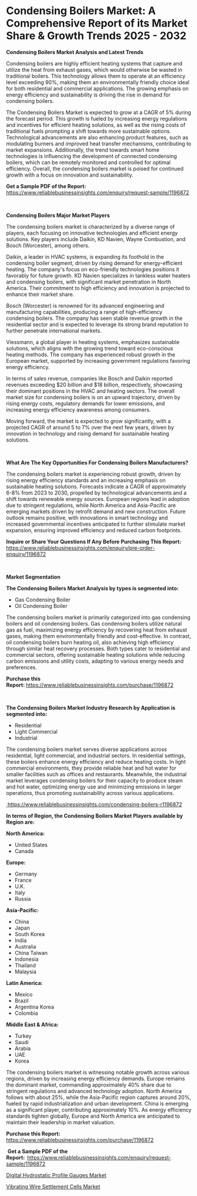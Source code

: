 <p><h1>Condensing Boilers Market: A Comprehensive Report of its Market Share & Growth Trends 2025 - 2032</h1></p><p><strong>Condensing Boilers Market Analysis and Latest Trends</strong></p>
<p><p>Condensing boilers are highly efficient heating systems that capture and utilize the heat from exhaust gases, which would otherwise be wasted in traditional boilers. This technology allows them to operate at an efficiency level exceeding 90%, making them an environmentally friendly choice ideal for both residential and commercial applications. The growing emphasis on energy efficiency and sustainability is driving the rise in demand for condensing boilers.</p><p>The Condensing Boilers Market is expected to grow at a CAGR of 5% during the forecast period. This growth is fueled by increasing energy regulations and incentives for efficient heating solutions, as well as the rising costs of traditional fuels prompting a shift towards more sustainable options. Technological advancements are also enhancing product features, such as modulating burners and improved heat transfer mechanisms, contributing to market expansions. Additionally, the trend towards smart home technologies is influencing the development of connected condensing boilers, which can be remotely monitored and controlled for optimal efficiency. Overall, the condensing boilers market is poised for continued growth with a focus on innovation and sustainability.</p></p>
<p><strong>Get a Sample PDF of the Report:&nbsp;</strong> <a href="https://www.reliablebusinessinsights.com/enquiry/request-sample/1196872?utm_campaign=2283&utm_medium=2&utm_source=Github&utm_content=ia&utm_term=28022025&utm_id=condensing-boilers">https://www.reliablebusinessinsights.com/enquiry/request-sample/1196872</a></p>
<p>&nbsp;</p>
<p><strong>Condensing Boilers Major Market Players</strong></p>
<p><p>The condensing boilers market is characterized by a diverse range of players, each focusing on innovative technologies and efficient energy solutions. Key players include Daikin, KD Navien, Wayne Combustion, and Bosch (Worcester), among others. </p><p>Daikin, a leader in HVAC systems, is expanding its foothold in the condensing boiler segment, driven by rising demand for energy-efficient heating. The company's focus on eco-friendly technologies positions it favorably for future growth. KD Navien specializes in tankless water heaters and condensing boilers, with significant market penetration in North America. Their commitment to high efficiency and innovation is projected to enhance their market share.</p><p>Bosch (Worcester) is renowned for its advanced engineering and manufacturing capabilities, producing a range of high-efficiency condensing boilers. The company has seen stable revenue growth in the residential sector and is expected to leverage its strong brand reputation to further penetrate international markets. </p><p>Viessmann, a global player in heating systems, emphasizes sustainable solutions, which aligns with the growing trend toward eco-conscious heating methods. The company has experienced robust growth in the European market, supported by increasing government regulations favoring energy efficiency.</p><p>In terms of sales revenue, companies like Bosch and Daikin reported revenues exceeding $20 billion and $18 billion, respectively, showcasing their dominant positions in the HVAC and heating sectors. The overall market size for condensing boilers is on an upward trajectory, driven by rising energy costs, regulatory demands for lower emissions, and increasing energy efficiency awareness among consumers.</p><p>Moving forward, the market is expected to grow significantly, with a projected CAGR of around 5 to 7% over the next few years, driven by innovation in technology and rising demand for sustainable heating solutions.</p></p>
<p>&nbsp;</p>
<p><strong>What Are The Key Opportunities For Condensing Boilers Manufacturers?</strong></p>
<p><p>The condensing boilers market is experiencing robust growth, driven by rising energy efficiency standards and an increasing emphasis on sustainable heating solutions. Forecasts indicate a CAGR of approximately 6-8% from 2023 to 2030, propelled by technological advancements and a shift towards renewable energy sources. European regions lead in adoption due to stringent regulations, while North America and Asia-Pacific are emerging markets driven by retrofit demand and new construction. Future outlook remains positive, with innovations in smart technology and increased governmental incentives anticipated to further stimulate market expansion, ensuring improved efficiency and reduced carbon footprints.</p></p>
<p><strong>Inquire or Share Your Questions If Any Before Purchasing This Report:</strong> <a href="https://www.reliablebusinessinsights.com/enquiry/pre-order-enquiry/1196872?utm_campaign=2283&utm_medium=2&utm_source=Github&utm_content=ia&utm_term=28022025&utm_id=condensing-boilers">https://www.reliablebusinessinsights.com/enquiry/pre-order-enquiry/1196872</a></p>
<p>&nbsp;</p>
<p><strong>Market Segmentation</strong></p>
<p><strong>The Condensing Boilers Market Analysis by types is segmented into:</strong></p>
<p><ul><li>Gas Condensing Boiler</li><li>Oil Condensing Boiler</li></ul></p>
<p><p>The condensing boilers market is primarily categorized into gas condensing boilers and oil condensing boilers. Gas condensing boilers utilize natural gas as fuel, maximizing energy efficiency by recovering heat from exhaust gases, making them environmentally friendly and cost-effective. In contrast, oil condensing boilers burn heating oil, also achieving high efficiency through similar heat recovery processes. Both types cater to residential and commercial sectors, offering sustainable heating solutions while reducing carbon emissions and utility costs, adapting to various energy needs and preferences.</p></p>
<p><strong>Purchase this Report:&nbsp;</strong><a href="https://www.reliablebusinessinsights.com/purchase/1196872?utm_campaign=2283&utm_medium=2&utm_source=Github&utm_content=ia&utm_term=28022025&utm_id=condensing-boilers">https://www.reliablebusinessinsights.com/purchase/1196872</a></p>
<p>&nbsp;</p>
<p><strong>The Condensing Boilers Market Industry Research by Application is segmented into:</strong></p>
<p><ul><li>Residential</li><li>Light Commercial</li><li>Industrial</li></ul></p>
<p><p>The condensing boilers market serves diverse applications across residential, light commercial, and industrial sectors. In residential settings, these boilers enhance energy efficiency and reduce heating costs. In light commercial environments, they provide reliable heat and hot water for smaller facilities such as offices and restaurants. Meanwhile, the industrial market leverages condensing boilers for their capacity to produce steam and hot water, optimizing energy use and minimizing emissions in larger operations, thus promoting sustainability across various applications.</p></p>
<p><a href="https://www.reliablebusinessinsights.com/condensing-boilers-r1196872?utm_campaign=2283&utm_medium=2&utm_source=Github&utm_content=ia&utm_term=28022025&utm_id=condensing-boilers">&nbsp;https://www.reliablebusinessinsights.com/condensing-boilers-r1196872</a></p>
<p><strong>In terms of Region, the Condensing Boilers Market Players available by Region are:</strong></p>
<p>
    <p> <strong> North America: </strong>
        <ul>
            <li>United States</li>
            <li>Canada</li>
        </ul>
        </p> 
    <p> <strong> Europe: </strong>
        <ul>
            <li>Germany</li>
            <li>France</li>
            <li>U.K.</li>
            <li>Italy</li>
            <li>Russia</li>
        </ul>
        </p> 
    <p> <strong> Asia-Pacific: </strong>
        <ul>
            <li>China</li>
            <li>Japan</li>
            <li>South Korea</li>
            <li>India</li>
            <li>Australia</li>
            <li>China Taiwan</li>
            <li>Indonesia</li>
            <li>Thailand</li>
            <li>Malaysia</li>
        </ul>
        </p> 
    <p> <strong> Latin America: </strong>
        <ul>
            <li>Mexico</li>
            <li>Brazil</li>
            <li>Argentina Korea</li>
            <li>Colombia</li>
        </ul>
        </p> 
    <p> <strong> Middle East & Africa: </strong>
        <ul>
            <li>Turkey</li>
            <li>Saudi</li>
            <li>Arabia</li>
            <li>UAE</li>
            <li>Korea</li>
        </ul>
    </p>
    </p>
<p><p>The condensing boilers market is witnessing notable growth across various regions, driven by increasing energy efficiency demands. Europe remains the dominant market, commanding approximately 40% share due to stringent regulations and advanced technology adoption. North America follows with about 25%, while the Asia-Pacific region captures around 20%, fueled by rapid industrialization and urban development. China is emerging as a significant player, contributing approximately 10%. As energy efficiency standards tighten globally, Europe and North America are anticipated to maintain their leadership in market valuation.</p></p>
<p><strong>Purchase this Report: </strong><a href="https://www.reliablebusinessinsights.com/purchase/1196872?utm_campaign=2283&utm_medium=2&utm_source=Github&utm_content=ia&utm_term=28022025&utm_id=condensing-boilers">https://www.reliablebusinessinsights.com/purchase/1196872</a></p>
<p>&nbsp;<strong>Get a Sample PDF of the Report:&nbsp;&nbsp;</strong><a href="https://www.reliablebusinessinsights.com/enquiry/request-sample/1196872?utm_campaign=2283&utm_medium=2&utm_source=Github&utm_content=ia&utm_term=28022025&utm_id=condensing-boilers">https://www.reliablebusinessinsights.com/enquiry/request-sample/1196872</a></p>
<p><strong></strong></p>
<p><p><a href="https://github.com/sefathlehki/Market-Research-Report-List-1/blob/main/digital-hydrostatic-profile-gauges-market.md?utm_campaign=2283&utm_medium=2&utm_source=Github&utm_content=ia&utm_term=28022025&utm_id=condensing-boilers">Digital Hydrostatic Profile Gauges Market</a></p><p><a href="https://github.com/simurmarzoa/Market-Research-Report-List-1/blob/main/vibrating-wire-settlement-cells-market.md?utm_campaign=2283&utm_medium=2&utm_source=Github&utm_content=ia&utm_term=28022025&utm_id=condensing-boilers">Vibrating Wire Settlement Cells Market</a></p></p>